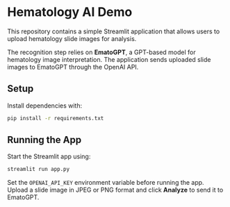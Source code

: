 # Hematology AI Demo

This repository contains a simple Streamlit application that allows users to
upload hematology slide images for analysis.

The recognition step relies on **EmatoGPT**, a GPT-based model for hematology
image interpretation. The application sends uploaded slide images to EmatoGPT
through the OpenAI API.

## Setup

Install dependencies with:

```bash
pip install -r requirements.txt
```

## Running the App

Start the Streamlit app using:

```bash
streamlit run app.py
```

Set the ``OPENAI_API_KEY`` environment variable before running the app. Upload a
slide image in JPEG or PNG format and click **Analyze** to send it to EmatoGPT.
